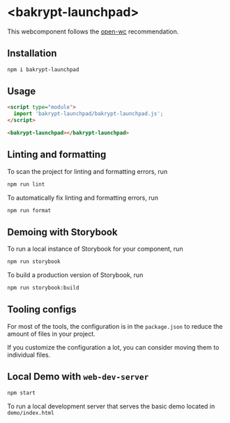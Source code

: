 # \<bakrypt-launchpad>

This webcomponent follows the [open-wc](https://github.com/open-wc/open-wc) recommendation.

## Installation

```bash
npm i bakrypt-launchpad
```

## Usage

```html
<script type="module">
  import 'bakrypt-launchpad/bakrypt-launchpad.js';
</script>

<bakrypt-launchpad></bakrypt-launchpad>
```

## Linting and formatting

To scan the project for linting and formatting errors, run

```bash
npm run lint
```

To automatically fix linting and formatting errors, run

```bash
npm run format
```

## Demoing with Storybook

To run a local instance of Storybook for your component, run

```bash
npm run storybook
```

To build a production version of Storybook, run

```bash
npm run storybook:build
```


## Tooling configs

For most of the tools, the configuration is in the `package.json` to reduce the amount of files in your project.

If you customize the configuration a lot, you can consider moving them to individual files.

## Local Demo with `web-dev-server`

```bash
npm start
```

To run a local development server that serves the basic demo located in `demo/index.html`
